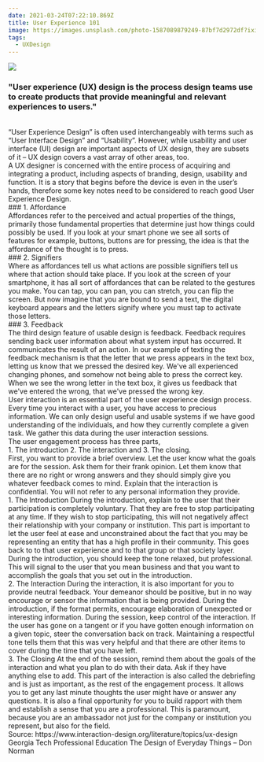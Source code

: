 ```yaml
---
date: 2021-03-24T07:22:10.869Z
title: User Experience 101
image: https://images.unsplash.com/photo-1587089879249-87bf7d2972df?ixid=MXwxMjA3fDB8MHxwaG90by1wYWdlfHx8fGVufDB8fHw%3D&ixlib=rb-1.2.1&auto=format&fit=crop&w=755&q=80
tags:
  - UXDesign
---
```

![](https://images.unsplash.com/photo-1587038787166-becd08a156f7?ixid=MXwxMjA3fDB8MHxwaG90by1wYWdlfHx8fGVufDB8fHw%3D&ixlib=rb-1.2.1&auto=format&fit=crop&w=750&q=80)

### "User experience (UX) design is the process design teams use to create products that provide meaningful and relevant experiences to users."
<br/>
“User Experience Design” is often used interchangeably with terms such as “User Interface Design” and “Usability”. However, while usability and user interface (UI) design are important aspects of UX design, they are subsets of it – UX design covers a vast array of other areas, too.
<br/>
A UX designer is concerned with the entire process of acquiring and integrating a product, including aspects of branding, design, usability and function. It is a story that begins before the device is even in the user’s hands, therefore some key notes need to be considered to reach good User Experience Design.
<br/>
### 1. Affordance
<br/>
Affordances refer to the perceived and actual properties of the things, primarily those fundamental properties that determine just how things could possibly be used. If you look at your smart phone we see all sorts of features for example, buttons, buttons are for pressing, the idea is that the affordance of the thought is to press.
<br/>
### 2. Signifiers
<br/>
Where as affordances tell us what actions are possible signifiers tell us where that action should take place. If you look at the screen of your smartphone, it has all sort of affordances that can be related to the gestures you make. You can tap, you can pan, you can stretch, you can flip the screen. But now imagine that you are bound to send a text, the digital keyboard appears and the letters signify where you must tap to activate those letters.
<br/>
### 3. Feedback
<br/>
The third design feature of usable design is feedback. Feedback requires sending back user information about what system input has occurred. It communicates the result of an action. In our example of texting the feedback mechanism is that the letter that we press appears in the text box, letting us know that we pressed the desired key. We've all experienced changing phones, and somehow not being able to press the correct key. When we see the wrong letter in the text box, it gives us feedback that we've entered the wrong, that we've pressed the wrong key.
<br/>
User interaction is an essential part of the user experience design process. Every time you interact with a user, you have access to precious information. We can only design useful and usable systems if we have good understanding of the individuals, and how they currently complete a given task. We gather this data during the user interaction sessions. 
<br/>
The user engagement process has three parts,
<br/>
1. The introduction
2. The interaction and
3. The closing.
<br/>
First, you want to provide a brief overview. Let the user know what the goals are for the session. Ask them for their frank opinion. Let them know that there are no right or wrong answers and they should simply give you whatever feedback comes to mind. Explain that the interaction is confidential. You will not refer to any personal information they provide.
<br/>
1. The Introduction
   During the introduction, explain to the user that their participation is completely voluntary. That they are free to stop participating at any time. If they wish to stop participating, this will not negatively affect their relationship with your company or institution. This part is important to let the user feel at ease and unconstrained about the fact that you may be representing an entity that has a high profile in their community. This goes back to to that user experience and to that group or that society layer. During the introduction, you should keep the tone relaxed, but professional. This will signal to the user that you mean business and that you want to accomplish the goals that you set out in the introduction.
<br/>
2. The Interaction
   During the interaction, it is also important for you to provide neutral feedback. Your demeanor should be positive, but in no way encourage or sensor the information that is being provided. During the introduction, if the format permits, encourage elaboration of unexpected or interesting information. During the session, keep control of the interaction. If the user has gone on a tangent or if you have gotten enough information on a given topic, steer the conversation back on track. Maintaining a respectful tone tells them that this was very helpful and that there are other items to cover during the time that you have left.
<br/>
3. The Closing
   At the end of the session, remind them about the goals of the interaction and what you plan to do with their data. Ask if they have anything else to add. This part of the interaction is also called the debriefing and is just as important, as the rest of the engagement process. It allows you to get any last minute thoughts the user might have or answer any questions. It is also a final opportunity for you to build rapport with them and establish a sense that you are a professional. This is paramount, because you are an ambassador not just for the company or institution you represent, but also for the field.
<br/>
Source:
https://www.interaction-design.org/literature/topics/ux-design
Georgia Tech Professional Education
The Design of Everyday Things – Don Norman